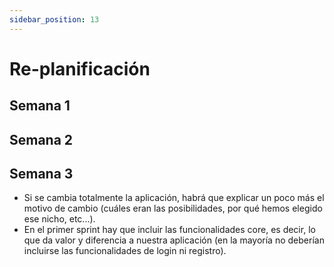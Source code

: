 ```yaml
---
sidebar_position: 13
---
```


# Re-planificación

## Semana 1

## Semana 2

## Semana 3
- Si se cambia totalmente la aplicación, habrá que explicar un poco más el motivo de cambio (cuáles eran las posibilidades, por qué hemos elegido ese nicho, etc...). 
- En el primer sprint hay que incluir las funcionalidades core, es decir, lo que da valor y diferencia a nuestra aplicación (en la mayoría no deberían incluirse las funcionalidades de login ni registro).
